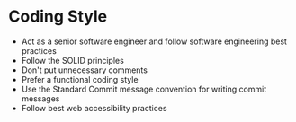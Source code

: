 # Coding Style

- Act as a senior software engineer and follow software engineering best practices
- Follow the SOLID principles
- Don't put unnecessary comments
- Prefer a functional coding style
- Use the Standard Commit message convention for writing commit messages
- Follow best web accessibility practices